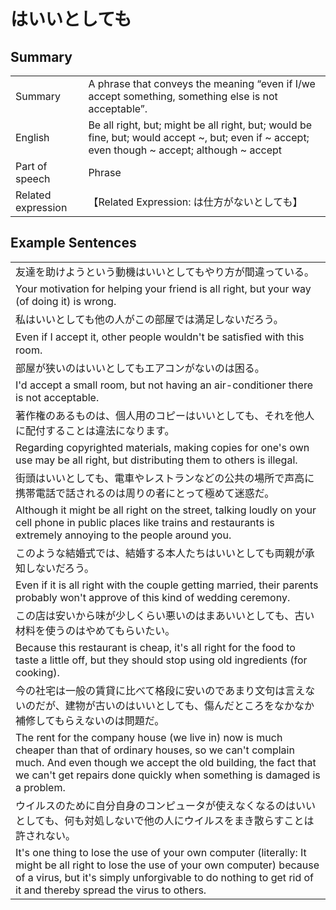 # はいいとしても

## Summary

<table><tr>   <td>Summary</td>   <td>A phrase that conveys the meaning “even if I/we accept something, something else is not acceptable”.</td></tr><tr>   <td>English</td>   <td>Be all right, but; might be all right, but; would be fine, but; would accept ~, but; even if ~ accept; even though ~ accept; although ~ accept</td></tr><tr>   <td>Part of speech</td>   <td>Phrase</td></tr><tr>   <td>Related expression</td>   <td>【Related Expression: は仕方がないとしても】</td></tr></table>

## Example Sentences

<table><tr><td>友達を助けようという動機はいいとしてもやり方が間違っている。</td></tr><tr><td>Your motivation for helping your friend is all right, but your way (of doing it) is wrong.</td></tr><tr><td>私はいいとしても他の人がこの部屋では満足しないだろう。</td></tr><tr><td>Even if I accept it, other people wouldn't be satisﬁed with this room.</td></tr><tr><td>部屋が狭いのはいいとしてもエアコンがないのは困る。</td></tr><tr><td>I'd accept a small room, but not having an air-conditioner there is not acceptable.</td></tr><tr><td>著作権のあるものは、個人用のコピーはいいとしても、それを他人に配付することは違法になります。</td></tr><tr><td>Regarding copyrighted materials, making copies for one's own use may be all right, but distributing them to others is illegal.</td></tr><tr><td>街頭はいいとしても、電車やレストランなどの公共の場所で声高に携帯電話で話されるのは周りの者にとって極めて迷惑だ。</td></tr><tr><td>Although it might be all right on the street, talking loudly on your cell phone in public places like trains and restaurants is extremely annoying to the people around you.</td></tr><tr><td>このような結婚式では、結婚する本人たちはいいとしても両親が承知しないだろう。</td></tr><tr><td>Even if it is all right with the couple getting married, their parents probably won't approve of this kind of wedding ceremony.</td></tr><tr><td>この店は安いから味が少しくらい悪いのはまあいいとしても、古い材料を使うのはやめてもらいたい。</td></tr><tr><td>Because this restaurant is cheap, it's all right for the food to taste a little off, but they should stop using old ingredients (for cooking).</td></tr><tr><td>今の社宅は一般の賃貸に比べて格段に安いのであまり文句は言えないのだが、建物が古いのはいいとしても、傷んだところをなかなか補修してもらえないのは問題だ。</td></tr><tr><td>The rent for the company house (we live in) now is much cheaper than that of ordinary houses, so we can't complain much. And even though we accept the old building, the fact that we can't get repairs done quickly when something is damaged is a problem.</td></tr><tr><td>ウイルスのために自分自身のコンピュータが使えなくなるのはいいとしても、何も対処しないで他の人にウイルスをまき散らすことは許されない。</td></tr><tr><td>It's one thing to lose the use of your own computer (literally: It might be all right to lose the use of your own computer) because of a virus, but it's simply unforgivable to do nothing to get rid of it and thereby spread the virus to others.</td></tr></table>

